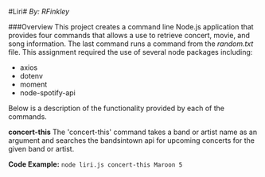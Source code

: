 #Liri#
*By: RFinkley*

###Overview
This project creates a command line Node.js application that provides four commands that allows a use to retrieve concert, movie, and song information. The last command runs a command from the *random.txt* file. This assignment required the use of several node packages including:
* axios
* dotenv
* moment
* node-spotify-api

Below is a description of the functionality provided by each of the commands.

__concert-this__
The 'concert-this' command takes a band or artist name as an argument and searches the bandsintown api for upcoming concerts for the given band or artist.

__Code Example:__ `node liri.js concert-this Maroon 5`



